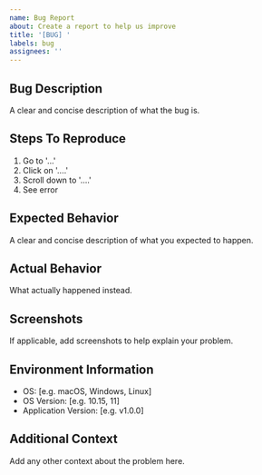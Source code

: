 ```yaml
---
name: Bug Report
about: Create a report to help us improve
title: '[BUG] '
labels: bug
assignees: ''
---
```


## Bug Description
A clear and concise description of what the bug is.

## Steps To Reproduce
1. Go to '...'
2. Click on '....'
3. Scroll down to '....'
4. See error

## Expected Behavior
A clear and concise description of what you expected to happen.

## Actual Behavior
What actually happened instead.

## Screenshots
If applicable, add screenshots to help explain your problem.

## Environment Information
- OS: [e.g. macOS, Windows, Linux]
- OS Version: [e.g. 10.15, 11]
- Application Version: [e.g. v1.0.0]

## Additional Context
Add any other context about the problem here. 